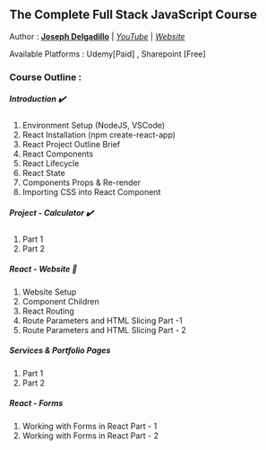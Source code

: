 ## The Complete Full Stack JavaScript Course 

Author : [**Joseph Delgadillo**](https://twitter.com/JTD_Courses?s=20) | [_YouTube_](bit.ly/2eaiydE) | [_Website_](https://josephdelgadillo.com/)

Available Platforms : Udemy[Paid] , Sharepoint [Free]


### Course Outline :

##### Introduction :heavy_check_mark:
1. Environment Setup (NodeJS, VSCode) 
2. React Installation (npm create-react-app) 
3. React Project Outline Brief 
4. React Components
5. React Lifecycle
6. React State
7. Components Props & Re-render
8. Importing CSS into React Component

##### Project - Calculator :heavy_check_mark:

1. Part 1 
2. Part 2

##### React - Website :pushpin:

1. Website Setup  	
2. Component Children
3. React Routing
4. Route Parameters and HTML Slicing Part -1 
5. Route Parameters and HTML Slicing Part - 2

##### Services & Portfolio Pages

1. Part 1
2. Part 2

##### React - Forms

1. Working with Forms in React Part - 1 
2. Working with Forms in React Part - 2
